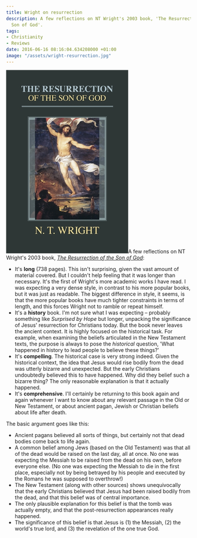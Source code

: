 ```yaml
---
title: Wright on resurrection
description: A few reflections on NT Wright's 2003 book, 'The Resurrection of the
  Son of God'.
tags:
- Christianity
- Reviews
date: 2016-06-16 08:16:04.634208000 +01:00
image: "/assets/wright-resurrection.jpg"
---
```

[<img alt="The Resurrection of the Son of God, by NT Wright" title="The Resurrection of the Son of God, by NT Wright" src="/assets/wright-resurrection.jpg" class="alignright" />](http://spckpublishing.co.uk/product/the-resurrection-of-the-son-of-god/)A few reflections on NT Wright's 2003 book, [_The Resurrection of the Son of God_](http://spckpublishing.co.uk/product/the-resurrection-of-the-son-of-god/):

* It's **long** (738 pages). This isn't surprising, given the vast amount of material covered. But I couldn't help feeling that it was longer than necessary. It's the first of Wright's more academic works I have read. I was expecting a very dense style, in contrast to his more popular books, but it was just as readable. The biggest difference in style, it seems, is that the more popular books have much tighter constraints in terms of length, and this forces Wright not to ramble or repeat himself.
* It's a **history** book. I'm not sure what I was expecting &ndash; probably something like _Surprised by Hope_ but longer, unpacking the significance of Jesus' resurrection for Christians today. But the book never leaves the ancient context. It is highly focused on the historical task. For example, when examining the beliefs articulated in the New Testament texts, the purpose is always to pose the _historical_ question, 'What happened in history to lead people to believe these things?'
* It's **compelling**. The historical case is very strong indeed. Given the historical context, the idea that Jesus would rise bodily from the dead was utterly bizarre and unexpected. But the early Christians undoubtedly believed this to have happened. Why did they belief such a bizarre thing? The only reasonable explanation is that it actually happened.
* It's **comprehensive**. I'll certainly be returning to this book again and again whenever I want to know about any relevant passage in the Old or New Testament, or about ancient pagan, Jewish or Christian beliefs about life after death.

The basic argument goes like this:

* Ancient pagans believed all sorts of things, but certainly not that dead bodies come back to life again.
* A common belief among Jews (based on the Old Testament) was that all of the dead would be raised on the last day, all at once. No one was expecting the Messiah to be raised from the dead on his own, before everyone else. (No one was expecting the Messiah to die in the first place, especially not by being betrayed by his people and executed by the Romans he was supposed to overthrow!)
* The New Testament (along with other sources) shows unequivocally that the early Christians believed that Jesus had been raised bodily from the dead, and that this belief was of central importance.
* The only plausible explanation for this belief is that the tomb was actually empty, and that the post-resurrection appearances really happened.
* The significance of this belief is that Jesus is (1) the Messiah, (2) the world's true lord, and (3) the revelation of the one true God.
